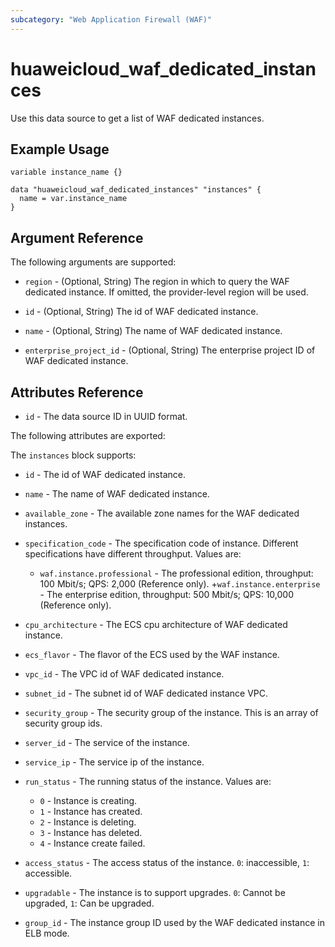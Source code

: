 ```yaml
---
subcategory: "Web Application Firewall (WAF)"
---
```


# huaweicloud_waf_dedicated_instances

Use this data source to get a list of WAF dedicated instances.

## Example Usage

```hcl
variable instance_name {}

data "huaweicloud_waf_dedicated_instances" "instances" {
  name = var.instance_name
}
```

## Argument Reference

The following arguments are supported:

* `region` - (Optional, String) The region in which to query the WAF dedicated instance.
  If omitted, the provider-level region will be used.

* `id` - (Optional, String) The id of WAF dedicated instance.

* `name` - (Optional, String) The name of WAF dedicated instance.

* `enterprise_project_id` - (Optional, String) The enterprise project ID of WAF dedicated instance.

## Attributes Reference

* `id` - The data source ID in UUID format.

The following attributes are exported:

The `instances` block supports:

* `id` - The id of WAF dedicated instance.

* `name` - The name of WAF dedicated instance.

* `available_zone` - The available zone names for the WAF dedicated instances.

* `specification_code` - The specification code of instance.
  Different specifications have different throughput. Values are:
  + `waf.instance.professional` - The professional edition, throughput: 100 Mbit/s; QPS: 2,000 (Reference only).
  +`waf.instance.enterprise` - The enterprise edition, throughput: 500 Mbit/s; QPS: 10,000 (Reference only).

* `cpu_architecture` - The ECS cpu architecture of WAF dedicated instance.

* `ecs_flavor` - The flavor of the ECS used by the WAF instance.

* `vpc_id` - The VPC id of WAF dedicated instance.

* `subnet_id` - The subnet id of WAF dedicated instance VPC.

* `security_group` - The security group of the instance. This is an array of security group ids.

* `server_id` - The service of the instance.

* `service_ip` - The service ip of the instance.

* `run_status` - The running status of the instance. Values are:
  + `0` - Instance is creating.
  + `1` - Instance has created.
  + `2` - Instance is deleting.
  + `3` - Instance has deleted.
  + `4` - Instance create failed.

* `access_status` - The access status of the instance. `0`: inaccessible, `1`: accessible.

* `upgradable` - The instance is to support upgrades. `0`: Cannot be upgraded, `1`: Can be upgraded.

* `group_id` - The instance group ID used by the WAF dedicated instance in ELB mode.
